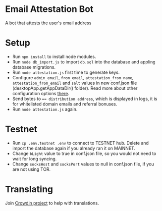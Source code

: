 # Email Attestation Bot
A bot that attests the user's email address

# Setup
* Run `npm install` to install node modules.
* Run `node db_import.js` to import `db.sql` into the database and appling database migrations.
* Run `node attestation.js` first time to generate keys.
* Configure `admin_email`, `from_email`, `attestation_from_name`, `attestation_from_email` and `salt` values in new conf.json file (desktopApp.getAppDataDir() folder). Read more about other configuration options [there](https://github.com/byteball/headless-obyte#customize).
* Send bytes to `== distribution address`, which is displayed in logs, it is for whitelisted domain emails and referral bonuses.
* Run `node attestation.js` again.

# Testnet
* Run `cp .env.testnet .env` to connect to TESTNET hub. Delete and import the database again if you already ran it on MAINNET.
* Change `bLight` value to true in conf.json file, so you would not need to wait for long syncing.
* Change `socksHost` and `socksPort` values to null in conf.json file, if you are not using TOR.

# Translating
Join [Crowdin project](https://crowdin.com/project/byteball-betting-bot) to help with translations.